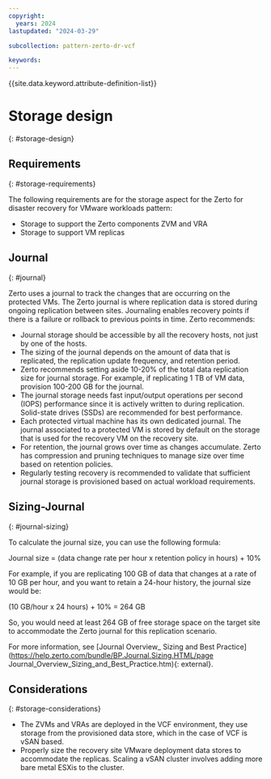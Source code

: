 ```yaml
---
copyright:
  years: 2024
lastupdated: "2024-03-29"

subcollection: pattern-zerto-dr-vcf

keywords:
---
```

{{site.data.keyword.attribute-definition-list}}

# Storage design
{: #storage-design}

## Requirements
{: #storage-requirements}

The following requirements are for the storage aspect for the Zerto for disaster recovery for VMware workloads pattern:

- Storage to support the Zerto components ZVM and VRA
- Storage to support VM replicas

## Journal
{: #journal}

Zerto uses a journal to track the changes that are occurring on the protected VMs. The Zerto journal is where replication data is stored during ongoing replication between sites. Journaling enables recovery points if there is a failure or rollback to previous points in time. Zerto recommends:

- Journal storage should be accessible by all the recovery hosts, not just by one of the hosts.
- The sizing of the journal depends on the amount of data that is replicated, the replication update frequency, and retention period.
- Zerto recommends setting aside 10-20% of the total data replication size for journal storage. For example, if replicating 1 TB of VM data, provision 100-200 GB for the journal.
- The journal storage needs fast input/output operations per second (IOPS) performance since it is actively written to during replication. Solid-state drives (SSDs) are recommended for best performance.
- Each protected virtual machine has its own dedicated journal. The journal associated to a protected VM is stored by default on the storage that is used for the recovery VM on the recovery site.
- For retention, the journal grows over time as changes accumulate. Zerto has compression and pruning techniques to manage size over time based on retention policies.
- Regularly testing recovery is recommended to validate that sufficient journal storage is provisioned based on actual workload requirements.

## Sizing-Journal
{: #journal-sizing}

To calculate the journal size, you can use the following formula:

Journal size = (data change rate per hour x retention policy in hours) + 10%

For example, if you are replicating 100 GB of data that changes at a rate of 10 GB per hour, and you want to retain a 24-hour history, the journal size would be:

(10 GB/hour x 24 hours) + 10% = 264 GB

So, you would need at least 264 GB of free storage space on the target site to accommodate the Zerto journal for this replication scenario.

For more information, see [Journal Overview_ Sizing and Best Practice](https://help.zerto.com/bundle/BP.Journal.Sizing.HTML/page Journal_Overview_Sizing_and_Best_Practice.htm){: external}.

## Considerations
{: #storage-considerations}

- The ZVMs and VRAs are deployed in the VCF environment, they use storage from the provisioned data store, which in the case of VCF is vSAN based.
- Properly size the recovery site VMware deployment data stores to accommodate the replicas. Scaling a vSAN cluster involves adding more bare metal ESXis to the cluster.
